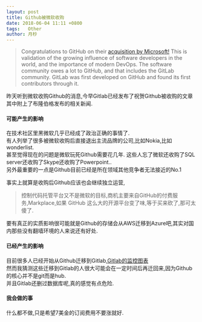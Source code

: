 ```yaml
---
layout: post
title: Github被微软收购
date: 2018-06-04 11:11 +0800
tags:   Other
author: 月杪
---
```


> Congratulations to GitHub on their [acquisition by Microsoft!](https://www.bloomberg.com/news/articles/2018-06-03/microsoft-is-said-to-have-agreed-to-acquire-coding-site-github) This is validation of the growing influence of software developers in the world, and the importance of modern DevOps. The software community owes a lot to GitHub, and that includes the GitLab community. GitLab was first developed on GitHub and found its first contributors through it.

昨天听到微软收购Github的消息,今早Gitlab已经发布了祝贺Github被收购的文章其中附上了布隆伯格发布的相关新闻.

#### 可能产生的影响
在技术社区里黑微软几乎已经成了政治正确的事情了.  
有人列举了很多被微软收购后直接退出主流品牌的公司,比如Nokia,比如wonderlist.  
甚至觉得现在的问题是微软玩死Github需要花几年. 
这些人忘了微软还收购了SQL server还收购了Skype还收购了Powerpoint..  
另外最重要的一点是Github目前已经是所在领域其他竞争者无法接近的No.1

事实上就算是收购后Github应该也会继续独立运营,

> 控制代码托管平台又不是微软的目标,商机主要来自GitHub的付费服务,Markplace,如果 GitHub 这么大的开源平台变了味,等于买来砍了,那可太傻了.  

要有真正的实质影响很可能就是Github的存储会从AWS迁移到Azure吧,其实对国内那些没有翻墙环境的人来说还有好处.

#### 已经产生的影响
目前很多人已经开始从Github迁移到Gitlab,[Gitlab的监控图表](https://monitor.gitlab.net/dashboard/db/github-importer?orgId=1&from=now-24h&to=now)  
然而我猜测这些迁移到Gitlab的人很大可能会在一定时间后再迁回来,因为Github的核心并不是git而是hub.  
并且Gitlab还删过数据库呢,真的感觉有点危险.

#### 我会做的事
什么都不做,只是希望7美金的订阅费用不要涨就好.
